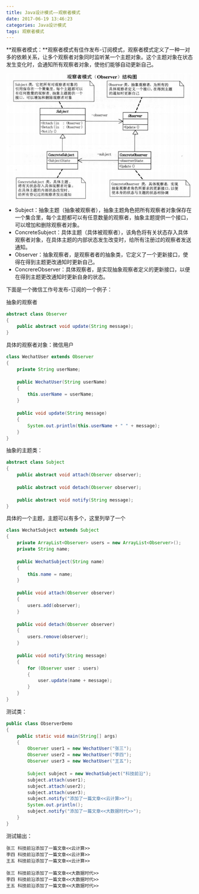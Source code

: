 ```yaml
---
title: Java设计模式——观察者模式
date: 2017-06-19 13:46:23
categories: Java设计模式
tags: 观察者模式
---
```


**观察者模式：**观察者模式有佳作发布-订阅模式，观察者模式定义了一种一对多的依赖关系，让多个观察者对象同时监听某一个主题对象。这个主题对象在状态发生变化时，会通知所有观察者对象，使他们能够自动更新自己。

![](Java设计模式——观察者模式/pic1.png)



- Subject：抽象主题（抽象被观察者），抽象主题角色把所有观察者对象保存在一个集合里，每个主题都可以有任意数量的观察者，抽象主题提供一个接口，可以增加和删除观察者对象。
- ConcreteSubject：具体主题（具体被观察者），该角色将有关状态存入具体观察者对象，在具体主题的内部状态发生改变时，给所有注册过的观察者发送通知。
- Observer：抽象观察者，是观察者者的抽象类，它定义了一个更新接口，使得在得到主题更改通知时更新自己。
- ConcrereObserver：具体观察者，是实现抽象观察者定义的更新接口，以便在得到主题更改通知时更新自身的状态。



下面是一个微信工作号发布-订阅的一个例子：

抽象的观察者

```Java
abstract class Observer
{
    public abstract void update(String message);
}
```

具体的观察者对象：微信用户

```Java
class WechatUser extends Observer
{
    private String userName;

    public WechatUser(String userName)
    {
        this.userName = userName;
    }

    public void update(String message)
    {
        System.out.println(this.userName + " " + message);
    }
}
```

抽象的主题类：

```Java
abstract class Subject
{
    public abstract void attach(Observer observer);

    public abstract void detach(Observer observer);

    public abstract void notify(String message);
}
```

具体的一个主题，主题可以有多个，这里列举了一个

```Java
class WechatSubject extends Subject
{
    private ArrayList<Observer> users = new ArrayList<Observer>();
    private String name;

    public WechatSubject(String name)
    {
        this.name = name;
    }

    public void attach(Observer observer)
    {
        users.add(observer);
    }

    public void detach(Observer observer)
    {
        users.remove(observer);
    }

    public void notify(String message)
    {
        for (Observer user : users)
        {
            user.update(name + message);
        }
    }
}
```

测试类：

```Java
public class ObserverDemo
{
    public static void main(String[] args)
    {
        Observer user1 = new WechatUser("张三");
        Observer user2 = new WechatUser("李四");
        Observer user3 = new WechatUser("王五");

        Subject subject = new WechatSubject("科技前沿");
        subject.attach(user1);
        subject.attach(user2);
        subject.attach(user3);
        subject.notify("添加了一篇文章<<云计算>>");
        System.out.println();
        subject.notify("添加了一篇文章<<大数据时代>>");
    }
}
```

测试输出：

```
张三 科技前沿添加了一篇文章<<云计算>>
李四 科技前沿添加了一篇文章<<云计算>>
王五 科技前沿添加了一篇文章<<云计算>>

张三 科技前沿添加了一篇文章<<大数据时代>>
李四 科技前沿添加了一篇文章<<大数据时代>>
王五 科技前沿添加了一篇文章<<大数据时代>>
```